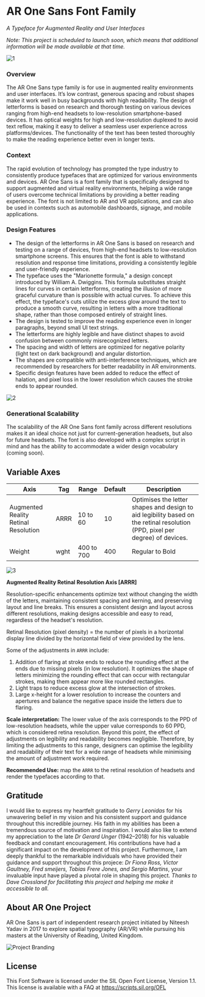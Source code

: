 # AR One Sans Font Family 
_A Typeface for Augmented Reality and User Interfaces_

_Note: This project is scheduled to launch soon, which means that additional information will be made available at that time._

![1](https://github.com/niteeshy/ar-one-sans/assets/26871553/a496a45c-989b-4c7b-8a3e-370339c7fecf)


### Overview
The AR One Sans type family is for use in augmented reality environments and user interfaces. It’s low contrast, generous spacing and robust shapes make it work well in busy backgrounds with high readability. The design of letterforms is based on research and thorough testing on various devices ranging from high-end headsets to low-resolution smartphone-based devices. It has optical weights for high and low-resolution duplexed to avoid text reflow, making it easy to deliver a seamless user experience across platforms/devices. The functionality of the text has been tested thoroughly to make the reading experience better even in longer texts.
### Context

The rapid evolution of technology has prompted the type industry to consistently produce typefaces that are optimized for various environments and devices. AR One Sans is a font family that is specifically designed to support augmented and virtual reality environments, helping a wide range of users overcome technical limitations by providing a better reading experience. The font is not limited to AR and VR applications, and can also be used in contexts such as automobile dashboards, signage, and mobile applications.

### Design Features

- The design of the letterforms in AR One Sans is based on research and testing on a range of devices, from high-end headsets to low-resolution smartphone screens. This ensures that the font is able to withstand resolution and response time limitations, providing a consistently legible and user-friendly experience.
- The typeface uses the "Marionette formula," a design concept introduced by William A. Dwiggins. This formula substitutes straight lines for curves in certain letterforms, creating the illusion of more graceful curvature than is possible with actual curves. To achieve this effect, the typeface's cuts utilize the excess glow around the text to produce a smooth curve, resulting in letters with a more traditional shape, rather than those composed entirely of straight lines.
- The design is tested to improve the reading experience even in longer paragraphs, beyond small UI text strings.
- The letterforms are highly legible and have distinct shapes to avoid confusion between commonly misrecognized letters.
- The spacing and width of letters are optimized for negative polarity (light text on dark background) and angular distortion.
- The shapes are compatible with anti-interference techniques, which are recommended by researchers for better readability in AR environments.
- Specific design features have been added to reduce the effect of halation, and pixel loss in the lower resolution which causes the stroke ends to appear rounded.

![2](https://github.com/niteeshy/ar-one-sans/assets/26871553/f32bb955-f383-457f-b4c7-827d86e4c818)

### Generational Scalability
The scalability of the AR One Sans font family across different resolutions makes it an ideal choice not just for current-generation headsets, but also for future headsets. The font is also developed with a complex script in mind and has the ability to accommodate a wider design vocabulary (coming soon).

## Variable Axes

| Axis | Tag | Range | Default | Description |
| --- | --- | --- | --- | --- |
| Augmented Reality Retinal Resolution | ARRR | 10 to 60 | 10 | Optimises the letter shapes and design to aid legibility based on the retinal resolution (PPD, pixel per degree) of devices. |
| Weight | wght | 400 to 700 | 400 | Regular to Bold |

![3](https://github.com/niteeshy/ar-one-sans/assets/26871553/2a083195-7daa-46d4-86ba-c06ae0e93a22)


**Augmented Reality Retinal Resolution Axis [ARRR]**

Resolution-specific enhancements optimize text without changing the width of the letters, maintaining consistent spacing and kerning, and preserving layout and line breaks. This ensures a consistent design and layout across different resolutions, making designs accessible and easy to read, regardless of the headset's resolution.

Retinal Resolution (pixel density) = the number of pixels in a horizontal display line divided by the horizontal field of view provided by the lens. 

Some of the adjustments in `ARRR` include: 

1. Addition of flaring at stroke ends to reduce the rounding effect at the ends due to missing pixels (in low resolution). It optimizes the shape of letters minimizing the rounding effect that can occur with rectangular strokes, making them appear more like rounded rectangles.
2. Light traps to reduce excess glow at the intersection of strokes.
3. Large x-height for a lower resolution to increase the counters and apertures and balance the negative space inside the letters due to flaring.

**Scale interpretation:** The lower value of the axis corresponds to the PPD of low-resolution headsets, while the upper value corresponds to 60 PPD, which is considered retina resolution. Beyond this point, the effect of adjustments on legibility and readability becomes negligible. Therefore, by limiting the adjustments to this range, designers can optimise the legibility and readability of their text for a wide range of headsets while minimising the amount of adjustment work required.

**Recommended Use:** map the `ARRR` to the retinal resolution of headsets and render the typefaces according to that.

## Gratitude

I would like to express my heartfelt gratitude to _Gerry Leonidas_ for his unwavering belief in my vision and his consistent support and guidance throughout this incredible journey. His faith in my abilities has been a tremendous source of motivation and inspiration.
I would also like to extend my appreciation to the late _Dr Gerard Unger_ (1942–2018) for his valuable feedback and constant encouragement. His contributions have had a significant impact on the development of this project.
Furthermore, I am deeply thankful to the remarkable individuals who have provided their guidance and support throughout this projece: _Dr Fiona Ross, Victor Gaultney, Fred smeijers, Tobias Frere Jones, and Sergio Martins_, your invaluable input have played a pivotal role in shaping this project. 
_Thanks to Dave Crossland for facilitating this project and helping me make it accessible to all._

## About AR One Project
AR One Sans is part of independent research project initiated by Niteesh Yadav in 2017 to explore spatial typography (AR/VR) while pursuing his masters at the University of Reading, United Kingdom. 

![Project Branding](https://github.com/niteeshy/ar-one-sans/assets/26871553/4bc0d5e8-675e-4c12-a038-f98aa841b598)


## License

This Font Software is licensed under the SIL Open Font License, Version 1.1.
This license is available with a FAQ at
https://scripts.sil.org/OFL
